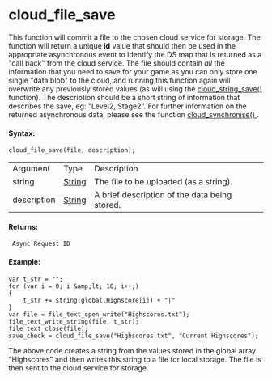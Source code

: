 # cloud_file_save

This function will commit a file to the chosen cloud service for
storage. The function will return a unique **id** value that should then
be used in the appropriate asynchronous event to identify the DS map
that is returned as a "call back" from the cloud service. The file
should contain *all* the information that you need to save for your game
as you can only store one single "data blob" to the cloud, and running
this function again will overwrite any previously stored values (as will
using the [ cloud_string_save() ](cloud_string_save) function). The
description should be a short string of information that describes the
save, eg: "Level2, Stage2". For further information on the returned
asynchronous data, please see the function [ cloud_synchronise()
](cloud_synchronise) .

#### Syntax:

``` gml
cloud_file_save(file, description);
```

|             |                                                                           |                                               |
|-------------|---------------------------------------------------------------------------|-----------------------------------------------|
| Argument    | Type                                                                      | Description                                   |
| string      |  [String](../../../../../GameMaker_Language/GML_Overview/Data_Types)  | The file to be uploaded (as a string).        |
| description |  [String](../../../../../GameMaker_Language/GML_Overview/Data_Types)  | A brief description of the data being stored. |

#### Returns:

``` gml
 Async Request ID
```

#### Example:

``` gml
var t_str = "";
for (var i = 0; i &amp;lt; 10; i++;)
{
    t_str += string(global.Highscore[i]) + "|"
}
var file = file_text_open_write("Highscores.txt");
file_text_write_string(file, t_str);
file_text_close(file);
save_check = cloud_file_save("Highscores.txt", "Current Highscores");
```

The above code creates a string from the values stored in the global
array "Highscores" and then writes this string to a file for local
storage. The file is then sent to the cloud service for storage.
